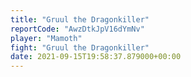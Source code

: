 ```yaml
---
title: "Gruul the Dragonkiller"
reportCode: "AwzDtkJpV16dYmNv"
player: "Mamoth"
fight: "Gruul the Dragonkiller"
date: 2021-09-15T19:58:37.879000+00:00
---
```

